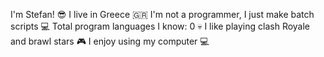 I'm Stefan! 😎
I live in Greece 🇬🇷
I'm not a programmer, I just make batch scripts 💻
Total program languages I know: 0 💀
I like playing clash Royale and brawl stars 🎮
I enjoy using my computer 💻
